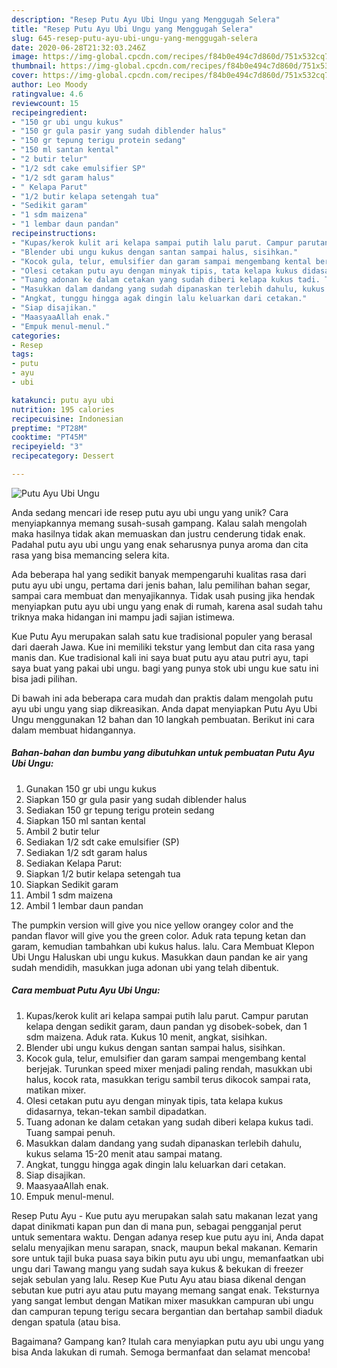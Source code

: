 ```yaml
---
description: "Resep Putu Ayu Ubi Ungu yang Menggugah Selera"
title: "Resep Putu Ayu Ubi Ungu yang Menggugah Selera"
slug: 645-resep-putu-ayu-ubi-ungu-yang-menggugah-selera
date: 2020-06-28T21:32:03.246Z
image: https://img-global.cpcdn.com/recipes/f84b0e494c7d860d/751x532cq70/putu-ayu-ubi-ungu-foto-resep-utama.jpg
thumbnail: https://img-global.cpcdn.com/recipes/f84b0e494c7d860d/751x532cq70/putu-ayu-ubi-ungu-foto-resep-utama.jpg
cover: https://img-global.cpcdn.com/recipes/f84b0e494c7d860d/751x532cq70/putu-ayu-ubi-ungu-foto-resep-utama.jpg
author: Leo Moody
ratingvalue: 4.6
reviewcount: 15
recipeingredient:
- "150 gr ubi ungu kukus"
- "150 gr gula pasir yang sudah diblender halus"
- "150 gr tepung terigu protein sedang"
- "150 ml santan kental"
- "2 butir telur"
- "1/2 sdt cake emulsifier SP"
- "1/2 sdt garam halus"
- " Kelapa Parut"
- "1/2 butir kelapa setengah tua"
- "Sedikit garam"
- "1 sdm maizena"
- "1 lembar daun pandan"
recipeinstructions:
- "Kupas/kerok kulit ari kelapa sampai putih lalu parut. Campur parutan kelapa dengan sedikit garam, daun pandan yg disobek-sobek, dan 1 sdm maizena. Aduk rata. Kukus 10 menit, angkat, sisihkan."
- "Blender ubi ungu kukus dengan santan sampai halus, sisihkan."
- "Kocok gula, telur, emulsifier dan garam sampai mengembang kental berjejak. Turunkan speed mixer menjadi paling rendah, masukkan ubi halus, kocok rata, masukkan terigu sambil terus dikocok sampai rata, matikan mixer."
- "Olesi cetakan putu ayu dengan minyak tipis, tata kelapa kukus didasarnya, tekan-tekan sambil dipadatkan."
- "Tuang adonan ke dalam cetakan yang sudah diberi kelapa kukus tadi. Tuang sampai penuh."
- "Masukkan dalam dandang yang sudah dipanaskan terlebih dahulu, kukus selama 15-20 menit atau sampai matang."
- "Angkat, tunggu hingga agak dingin lalu keluarkan dari cetakan."
- "Siap disajikan."
- "MaasyaaAllah enak."
- "Empuk menul-menul."
categories:
- Resep
tags:
- putu
- ayu
- ubi

katakunci: putu ayu ubi 
nutrition: 195 calories
recipecuisine: Indonesian
preptime: "PT28M"
cooktime: "PT45M"
recipeyield: "3"
recipecategory: Dessert

---
```



![Putu Ayu Ubi Ungu](https://img-global.cpcdn.com/recipes/f84b0e494c7d860d/751x532cq70/putu-ayu-ubi-ungu-foto-resep-utama.jpg)

Anda sedang mencari ide resep putu ayu ubi ungu yang unik? Cara menyiapkannya memang susah-susah gampang. Kalau salah mengolah maka hasilnya tidak akan memuaskan dan justru cenderung tidak enak. Padahal putu ayu ubi ungu yang enak seharusnya punya aroma dan cita rasa yang bisa memancing selera kita.

Ada beberapa hal yang sedikit banyak mempengaruhi kualitas rasa dari putu ayu ubi ungu, pertama dari jenis bahan, lalu pemilihan bahan segar, sampai cara membuat dan menyajikannya. Tidak usah pusing jika hendak menyiapkan putu ayu ubi ungu yang enak di rumah, karena asal sudah tahu triknya maka hidangan ini mampu jadi sajian istimewa.

Kue Putu Ayu merupakan salah satu kue tradisional populer yang berasal dari daerah Jawa. Kue ini memiliki tekstur yang lembut dan cita rasa yang manis dan. Kue tradisional kali ini saya buat putu ayu atau putri ayu, tapi saya buat yang pakai ubi ungu. bagi yang punya stok ubi ungu kue satu ini bisa jadi pilihan.


Di bawah ini ada beberapa cara mudah dan praktis dalam mengolah putu ayu ubi ungu yang siap dikreasikan. Anda dapat menyiapkan Putu Ayu Ubi Ungu menggunakan 12 bahan dan 10 langkah pembuatan. Berikut ini cara dalam membuat hidangannya.

<!--inarticleads1-->

##### Bahan-bahan dan bumbu yang dibutuhkan untuk pembuatan Putu Ayu Ubi Ungu:

1. Gunakan 150 gr ubi ungu kukus
1. Siapkan 150 gr gula pasir yang sudah diblender halus
1. Sediakan 150 gr tepung terigu protein sedang
1. Siapkan 150 ml santan kental
1. Ambil 2 butir telur
1. Sediakan 1/2 sdt cake emulsifier (SP)
1. Sediakan 1/2 sdt garam halus
1. Sediakan  Kelapa Parut:
1. Siapkan 1/2 butir kelapa setengah tua
1. Siapkan Sedikit garam
1. Ambil 1 sdm maizena
1. Ambil 1 lembar daun pandan


The pumpkin version will give you nice yellow orangey color and the pandan flavor will give you the green color. Aduk rata tepung ketan dan garam, kemudian tambahkan ubi kukus halus. lalu. Cara Membuat Klepon Ubi Ungu Haluskan ubi ungu kukus. Masukkan daun pandan ke air yang sudah mendidih, masukkan juga adonan ubi yang telah dibentuk. 

<!--inarticleads2-->

##### Cara membuat Putu Ayu Ubi Ungu:

1. Kupas/kerok kulit ari kelapa sampai putih lalu parut. Campur parutan kelapa dengan sedikit garam, daun pandan yg disobek-sobek, dan 1 sdm maizena. Aduk rata. Kukus 10 menit, angkat, sisihkan.
1. Blender ubi ungu kukus dengan santan sampai halus, sisihkan.
1. Kocok gula, telur, emulsifier dan garam sampai mengembang kental berjejak. Turunkan speed mixer menjadi paling rendah, masukkan ubi halus, kocok rata, masukkan terigu sambil terus dikocok sampai rata, matikan mixer.
1. Olesi cetakan putu ayu dengan minyak tipis, tata kelapa kukus didasarnya, tekan-tekan sambil dipadatkan.
1. Tuang adonan ke dalam cetakan yang sudah diberi kelapa kukus tadi. Tuang sampai penuh.
1. Masukkan dalam dandang yang sudah dipanaskan terlebih dahulu, kukus selama 15-20 menit atau sampai matang.
1. Angkat, tunggu hingga agak dingin lalu keluarkan dari cetakan.
1. Siap disajikan.
1. MaasyaaAllah enak.
1. Empuk menul-menul.


Resep Putu Ayu - Kue putu ayu merupakan salah satu makanan lezat yang dapat dinikmati kapan pun dan di mana pun, sebagai pengganjal perut untuk sementara waktu. Dengan adanya resep kue putu ayu ini, Anda dapat selalu menyajikan menu sarapan, snack, maupun bekal makanan. Kemarin sore untuk tajil buka puasa saya bikin putu ayu ubi ungu, memanfaatkan ubi ungu dari Tawang mangu yang sudah saya kukus &amp; bekukan di freezer sejak sebulan yang lalu. Resep Kue Putu Ayu atau biasa dikenal dengan sebutan kue putri ayu atau putu mayang memang sangat enak. Teksturnya yang sangat lembut dengan Matikan mixer masukkan campuran ubi ungu dan campuran tepung terigu secara bergantian dan bertahap sambil diaduk dengan spatula (atau bisa. 

Bagaimana? Gampang kan? Itulah cara menyiapkan putu ayu ubi ungu yang bisa Anda lakukan di rumah. Semoga bermanfaat dan selamat mencoba!

